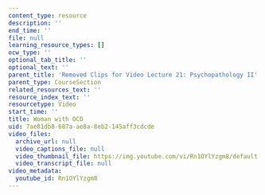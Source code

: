 ```yaml
---
content_type: resource
description: ''
end_time: ''
file: null
learning_resource_types: []
ocw_type: ''
optional_tab_title: ''
optional_text: ''
parent_title: 'Removed Clips for Video Lecture 21: Psychopathology II'
parent_type: CourseSection
related_resources_text: ''
resource_index_text: ''
resourcetype: Video
start_time: ''
title: Woman with OCD
uid: 7ae81db8-687a-ae8a-8eb2-145aff3cdcde
video_files:
  archive_url: null
  video_captions_file: null
  video_thumbnail_file: https://img.youtube.com/vi/Rn1OYlYzgm8/default.jpg
  video_transcript_file: null
video_metadata:
  youtube_id: Rn1OYlYzgm8
---
```

